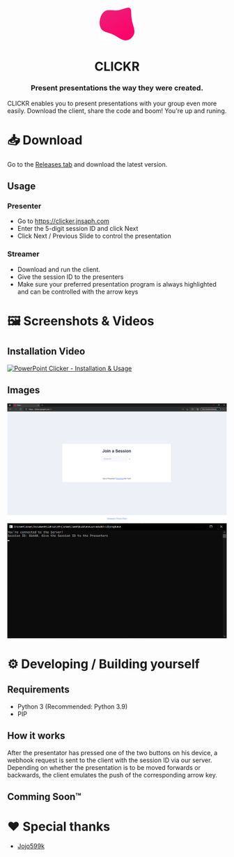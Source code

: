 <p align="center">
      <img src="assets/Logos/Blob.svg" width="80">
  <h1 align="center">
    CLICKR
  </h1>
</p>

<h3 align="center">
  Present presentations the way they were created.
</h3>

CLICKR enables you to present presentations with your group even more easily. Download the client, share the code and boom! You're up and runing.

# 📥 Download
Go to the [Releases tab](https://github.com/JNSAPH/Clickr/releases) and download the latest version.

## Usage
### **Presenter**
* Go to https://clicker.jnsaph.com
* Enter the 5-digit session ID and click Next
* Click Next / Previous Slide to control the presentation

### **Streamer**
* Download and run the client.
* Give the session ID to the presenters
* Make sure your preferred presentation program is always highlighted and can be controlled with the arrow keys

# 🖼️ Screenshots & Videos
## Installation Video
[![PowerPoint Clicker - Installation & Usage](http://img.youtube.com/vi/ONi3Xi8RwzY/0.jpg)](http://www.youtube.com/watch?v=ONi3Xi8RwzY "PowerPoint Clicker - Installation & Usage")

## Images
<img src="./assets/Screenshots/Website.png">
<img src="./assets/Screenshots/Client.png">


# ⚙️ Developing / Building yourself
## Requirements
* Python 3 (Recommended: Python 3.9)
* PIP

## How it works
After the presentator has pressed one of the two buttons on his device, a webhook request is sent to the client with the session ID via our server. Depending on whether the presentation is to be moved forwards or backwards, the client emulates the push of the corresponding arrow key. 

## Comming Soon™

# ❤️ Special thanks
* [Jojo599k](https://github.com/jojo599k/)
